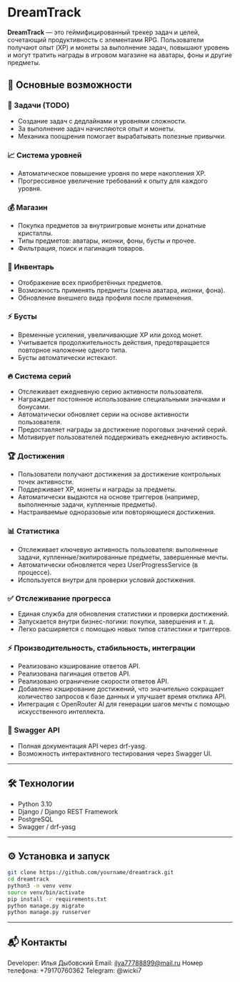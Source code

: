 # DreamTrack

**DreamTrack** — это геймифицированный трекер задач и целей, сочетающий продуктивность с элементами RPG. Пользователи получают опыт (XP) и монеты за выполнение задач, повышают уровень и могут тратить награды в игровом магазине на аватары, фоны и другие предметы.

## 🚀 Основные возможности

### 🎯 Задачи (TODO)

- Создание задач с дедлайнами и уровнями сложности.
- За выполнение задач начисляются опыт и монеты.
- Механика поощрения помогает вырабатывать полезные привычки.

### 📈 Система уровней

- Автоматическое повышение уровня по мере накопления XP.
- Прогрессивное увеличение требований к опыту для каждого уровня.

### 💰 Магазин

- Покупка предметов за внутриигровые монеты или донатные кристаллы.
- Типы предметов: аватары, иконки, фоны, бусты и прочее.
- Фильтрация, поиск и пагинация товаров.

### 🎒 Инвентарь

- Отображение всех приобретённых предметов.
- Возможность применять предметы (смена аватара, иконки, фона).
- Обновление внешнего вида профиля после применения.

### ⚡ Бусты

- Временные усиления, увеличивающие XP или доход монет.
- Учитывается продолжительность действия, предотвращается повторное наложение одного типа.
- Бусты автоматически истекают.

### 🔥 Система серий

- Отслеживает ежедневную серию активности пользователя.
- Награждает постоянное использование специальными значками и бонусами.
- Автоматически обновляет серии на основе активности пользователя.
- Предоставляет награды за достижение пороговых значений серий.
- Мотивирует пользователей поддерживать ежедневную активность.

### 🏆 Достижения
- Пользователи получают достижения за достижение контрольных точек активности.
- Поддерживает XP, монеты и награды за предметы.
- Автоматически выдаются на основе триггеров (например, выполненные задачи, купленные предметы).
- Настраиваемые одноразовые или повторяющиеся достижения.

### 📊 Статистика
- Отслеживает ключевую активность пользователя: выполненные задачи, купленные/экипированные предметы, завершенные мечты.
- Автоматически обновляется через UserProgressService (в процессе).
- Используется внутри для проверки условий достижения.

### ✅ Отслеживание прогресса
- Единая служба для обновления статистики и проверки достижений.
- Запускается внутри бизнес-логики: покупки, завершения и т. д.
- Легко расширяется с помощью новых типов статистики и триггеров.

### ⚡ Производительность, стабильность, интеграции
- Реализовано кэширование ответов API.
- Реализована пагинация ответов API.
- Реализовано ограничение скорости ответов API.
- Добавлено кэширование достижений, что значительно сокращает количество запросов к базе данных и улучшает время отклика API.
- Интеграция с OpenRouter AI для генерации шагов мечты с помощью искусственного интеллекта.

### 📄 Swagger API

- Полная документация API через drf-yasg.
- Возможность интерактивного тестирования через Swagger UI.

---

## 🛠️ Технологии

- Python 3.10
- Django / Django REST Framework
- PostgreSQL
- Swagger / drf-yasg

---

## ⚙️ Установка и запуск

```bash
git clone https://github.com/yourname/dreamtrack.git
cd dreamtrack
python3 -m venv venv
source venv/bin/activate
pip install -r requirements.txt
python manage.py migrate
python manage.py runserver
```

---

## 📬 Контакты

Developer: Илья Дыбовский
Email: [ilya77788899@mail.ru](mailto\:ilya77788899@mail.ru)
Номер телефона: +79170760362
Telegram: @wicki7